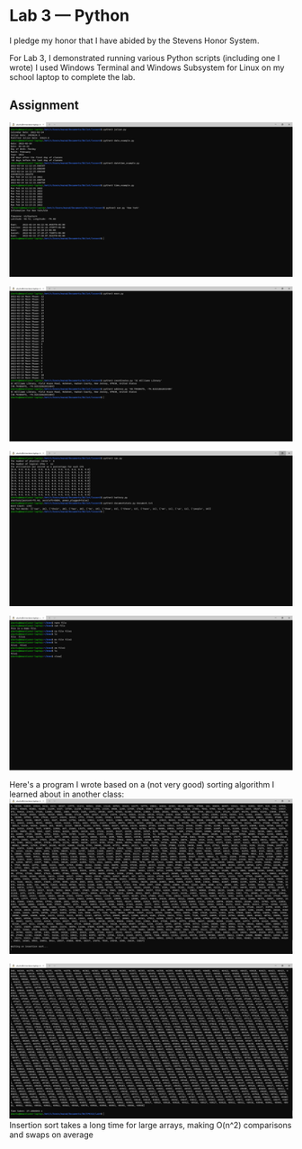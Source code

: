 # Lab 3 — Python
I pledge my honor that I have abided by the Stevens Honor System.  
  
For Lab 3, I demonstrated running various Python scripts (including one I wrote)
I used Windows Terminal and Windows Subsystem for Linux on my school laptop to complete the lab.

## Assignment
![julian.py to sun.py](./julian_to_sun.png)  
  
![moon.py to address.py](./moon_to_address.png)  
  
![cpu.py to documentstats.py](./cpu_to_documentstats.png)  
  
![cat file to clear](./cat_file_to_clear.png)  
  
Here's a program I wrote based on a (not very good) sorting algorithm I learned about in another class:  
![Waiting on insertion sort](./waiting_on_sort.png)  
  
![Runtime of insertion sort](./runtime_of_sort.png)  
Insertion sort takes a long time for large arrays, making O(n^2) comparisons and swaps on average
